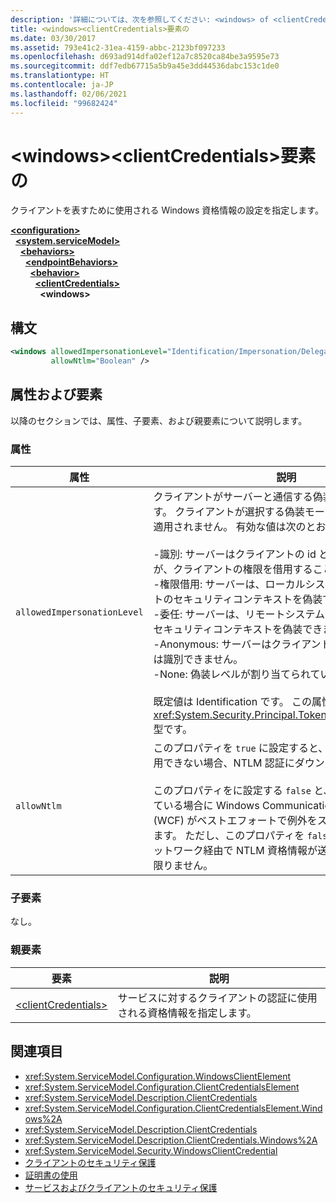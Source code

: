 ```yaml
---
description: '詳細については、次を参照してください: <windows> of <clientCredentials> 要素'
title: <windows><clientCredentials>要素の
ms.date: 03/30/2017
ms.assetid: 793e41c2-31ea-4159-abbc-2123bf097233
ms.openlocfilehash: d693ad914dfa02ef12a7c8520ca84be3a9595e73
ms.sourcegitcommit: ddf7edb67715a5b9a45e3dd44536dabc153c1de0
ms.translationtype: HT
ms.contentlocale: ja-JP
ms.lasthandoff: 02/06/2021
ms.locfileid: "99682424"
---
```

# <a name="windows-of-clientcredentials-element"></a>\<windows>\<clientCredentials>要素の

クライアントを表すために使用される Windows 資格情報の設定を指定します。  
  
[**\<configuration>**](../configuration-element.md)\
&nbsp;&nbsp;[**\<system.serviceModel>**](system-servicemodel.md)\
&nbsp;&nbsp;&nbsp;&nbsp;[**\<behaviors>**](behaviors.md)\
&nbsp;&nbsp;&nbsp;&nbsp;&nbsp;&nbsp;[**\<endpointBehaviors>**](endpointbehaviors.md)\
&nbsp;&nbsp;&nbsp;&nbsp;&nbsp;&nbsp;&nbsp;&nbsp;[**\<behavior>**](behavior-of-endpointbehaviors.md)\
&nbsp;&nbsp;&nbsp;&nbsp;&nbsp;&nbsp;&nbsp;&nbsp;&nbsp;&nbsp;[**\<clientCredentials>**](clientcredentials.md)\
&nbsp;&nbsp;&nbsp;&nbsp;&nbsp;&nbsp;&nbsp;&nbsp;&nbsp;&nbsp;&nbsp;&nbsp;**\<windows>**  
  
## <a name="syntax"></a>構文  
  
```xml  
<windows allowedImpersonationLevel="Identification/Impersonation/Delegation/Anonymous/None"
         allowNtlm="Boolean" />
```  
  
## <a name="attributes-and-elements"></a>属性および要素  

 以降のセクションでは、属性、子要素、および親要素について説明します。  
  
### <a name="attributes"></a>属性  
  
|属性|説明|  
|---------------|-----------------|  
|`allowedImpersonationLevel`|クライアントがサーバーと通信する偽装設定を設定します。 クライアントが選択する偽装モードは、サーバーでは適用されません。 有効な値は次のとおりです。<br /><br /> -識別: サーバーはクライアントの id と特権を取得できますが、クライアントの権限を借用することはできません。<br />-権限借用: サーバーは、ローカルシステム上のクライアントのセキュリティコンテキストを偽装できます。<br />-委任: サーバーは、リモートシステム上のクライアントのセキュリティコンテキストを偽装できます。<br />-Anonymous: サーバーはクライアントの権限を借用または識別できません。<br />-None: 偽装レベルが割り当てられていません。<br /><br /> 既定値は Identification です。 この属性は <xref:System.Security.Principal.TokenImpersonationLevel> 型です。|  
|`allowNtlm`|このプロパティを `true` に設定すると、Kerberos 認証を利用できない場合、NTLM 認証にダウングレードできます。<br /><br /> このプロパティをに設定する `false` と、NTLM が使用されている場合に Windows Communication Foundation (WCF) がベストエフォートで例外をスローするようになります。 ただし、このプロパティを `false` に設定しても、ネットワーク経由で NTLM 資格情報が送信されなくなるとは限りません。|  
  
### <a name="child-elements"></a>子要素  

 なし。  
  
### <a name="parent-elements"></a>親要素  
  
|要素|説明|  
|-------------|-----------------|  
|[\<clientCredentials>](clientcredentials.md)|サービスに対するクライアントの認証に使用される資格情報を指定します。|  
  
## <a name="see-also"></a>関連項目

- <xref:System.ServiceModel.Configuration.WindowsClientElement>
- <xref:System.ServiceModel.Configuration.ClientCredentialsElement>
- <xref:System.ServiceModel.Description.ClientCredentials>
- <xref:System.ServiceModel.Configuration.ClientCredentialsElement.Windows%2A>
- <xref:System.ServiceModel.Description.ClientCredentials>
- <xref:System.ServiceModel.Description.ClientCredentials.Windows%2A>
- <xref:System.ServiceModel.Security.WindowsClientCredential>
- [クライアントのセキュリティ保護](../../../wcf/securing-clients.md)
- [証明書の使用](../../../wcf/feature-details/working-with-certificates.md)
- [サービスおよびクライアントのセキュリティ保護](../../../wcf/feature-details/securing-services-and-clients.md)

